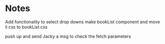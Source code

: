 # Notes

Add functionality to select drop downs
make bookList component and move li css to bookList.css

push up and send Jacky a msg to check the fetch parameters